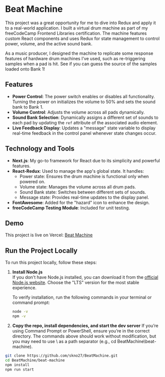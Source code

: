 # Beat Machine

This project was a great opportunity for me to dive into Redux and apply it to a real-world application. I built a virtual drum machine as part of my freeCodeCamp Frontend Libraries certification. The machine features custom React components and uses Redux for state management to control power, volume, and the active sound bank.

As a music producer, I designed the machine to replicate some response features of hardware drum machines I've used, such as re-triggering samples when a pad is hit. See if you can guess the source of the samples loaded onto Bank 1!

## Features

- **Power Control**: The power switch enables or disables all functionality. Turning the power on initializes the volume to 50% and sets the sound bank to Bank 1.
- **Volume Control**: Adjusts the volume across all pads dynamically.
- **Sound Bank Selection**: Dynamically assigns a different set of sounds to each pad by updating the `ref` attribute of the associated audio element.
- **Live Feedback Display**: Updates a "message" state variable to display real-time feedback in the control panel whenever state changes occur.

## Technology and Tools

- **Next.js**: My go-to framework for React due to its simplicity and powerful features.
- **React-Redux**: Used to manage the app's global state. It handles:
  - Power state: Ensures the drum machine is functional only when powered on.
  - Volume state: Manages the volume across all drum pads.
  - Sound Bank state: Switches between different sets of sounds.
  - Message state: Provides real-time updates to the display panel.
- **FontAwesome**: Added for the "hazard" icon to enhance the design.
- **freeCodeCamp Testing Module**: Included for unit testing.

## Demo

This project is live on Vercel: [Beat Machine](https://beat-machine.vercel.app/)

## Run the Project Locally

To run this project locally, follow these steps:

1. **Install Node.js**  
   If you don't have Node.js installed, you can download it from the [official Node.js website](https://nodejs.org/). Choose the "LTS" version for the most stable experience.  

   To verify installation, run the following commands in your terminal or command prompt:  
   ```bash
   node -v
   npm -v
   ```
2. **Copy the repo, install dependencies, and start the dev server**
  If you’re using Command Prompt or PowerShell, ensure you’re in the correct directory. The commands above should work without modification, but you may need to use \ as a path separator (e.g., cd BeatMachine\beat-machine).

  ```bash
  git clone https://github.com/skno27/BeatMachine.git
  cd BeatMachine/beat-machine
  npm install
  npm run start
  ```
